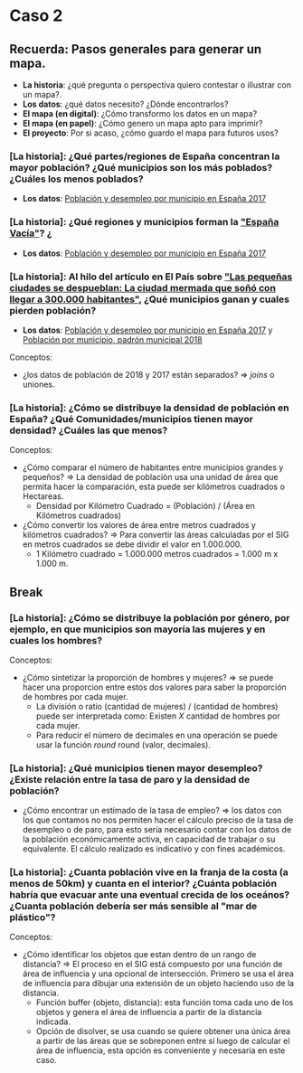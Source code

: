 # Caso 2 

## Recuerda: Pasos generales para generar un mapa. 
* **La historia**: ¿qué pregunta o perspectiva quiero contestar o illustrar con un mapa?.
* **Los datos**: ¿qué datos necesito? ¿Dónde encontrarlos?
* **El mapa (en digital)**: ¿Cómo transformo los datos en un mapa?
* **El mapa (en papel)**: ¿Cómo genero un mapa apto para imprimir?
* **El proyecto**: Por si acaso, ¿cómo guardo el mapa para futuros usos? 


### [La historia]: ¿Qué partes/regiones de España concentran la mayor población? ¿Qué municipios son los más poblados? ¿Cuáles los menos poblados? 

* **Los datos**: [Población y desempleo por municipio en España 2017](Datos/README.md)

### [La historia]: ¿Qué regiones y municipios forman la ["España Vacía"](https://elpais.com/cultura/2016/04/19/babelia/1461071676_157409.html)? ¿

* **Los datos**: [Población y desempleo por municipio en España 2017](Datos/README.md)

### [La historia]: Al hilo del artículo en El País sobre ["Las pequeñas ciudades se despueblan: La ciudad mermada que soñó con llegar a 300.000 habitantes"](https://elpais.com/sociedad/2019/02/05/actualidad/1549335210_628003.html), ¿Qué municipios ganan y cuales pierden población?

* **Los datos**: [Población y desempleo por municipio en España 2017](Datos/README.md) y [Población por municipio, padrón municipal 2018](Datos/README.md)

Conceptos:
* ¿los datos de población de 2018 y 2017 están separados? => *joins* o uniones.

### [La historia]: ¿Cómo se distribuye la densidad de población en España? ¿Qué Comunidades/municipios tienen mayor densidad? ¿Cuáles las que menos? 

Conceptos:
* ¿Cómo comparar el número de habitantes entre municipios grandes y pequeños? => La densidad de población usa una unidad de área que permita hacer la comparación, esta puede ser kilómetros cuadrados o Hectareas.
	* Densidad por Kilómetro Cuadrado = (Población) / (Área en Kilómetros cuadrados)
* ¿Cómo convertir los valores de área entre metros cuadrados y kilómetros cuadrados? => Para convertir las áreas calculadas por el SIG en metros cuadrados se debe dividir el valor en 1.000.000.
	* 1 Kilómetro cuadrado = 1.000.000 metros cuadrados = 1.000 m x 1.000 m.

## Break

### [La historia]: ¿Cómo se distribuye la población por género, por ejemplo, en que municipios son mayoría las mujeres y en cuales los hombres?

Conceptos:

* ¿Cómo sintetizar la proporción de hombres y mujeres? => se puede hacer una proporcion entre estos dos valores para saber la proporción de hombres por cada mujer.
	* La división o ratio (cantidad de mujeres) / (cantidad de hombres) puede ser interpretada como: Existen *X* cantidad de hombres por cada mujer.
	* Para reducir el número de decimales en una operación se puede usar la función *round* round (valor, decimales).

### [La historia]: ¿Qué municipios tienen mayor desempleo? ¿Existe relación entre la tasa de paro y la densidad de población?

* ¿Cómo encontrar un estimado de la tasa de empleo? => los datos con los que contamos no nos permiten hacer el cálculo preciso de la tasa de desempleo o de paro, para esto sería necesario contar con los datos de la población económicamente activa, en capacidad de trabajar o su equivalente. El cálculo realizado es indicativo y con fines académicos.

### [La historia]: ¿Cuanta población vive en la franja de la costa (a menos de 50km) y cuanta en el interior? ¿Cuánta población habría que evacuar ante una eventual crecida de los oceános? ¿Cuanta población debería ser más sensible al "mar de plástico"?

Conceptos:
* ¿Cómo identificar los objetos que estan dentro de un rango de distancia? => El proceso en el SIG está compuesto por una función de área de influencia y una opcional de intersección. Primero se usa el área de influencia para dibujar una extensión de un objeto haciendo uso de la distancia.
	* Función buffer (objeto, distancia): esta función toma cada uno de los objetos y genera el área de influencia a partir de la distancia indicada.
	* Opción de disolver, se usa cuando se quiere obtener una única área a partir de las áreas que se sobreponen entre sí luego de calcular el área de influencia, esta opción es conveniente y necesaria en este caso.

